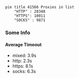 
```mermaid
pie title 41566 Proxies in list
    "HTTP" : 28348
    "HTTPS": 10011
    "SOCKS" : 9871
```

### Some Info
#### Average Timeout

- mixed: 3.9s
- http: 2.3s
- https: 8.1s
- socks: 6.3s